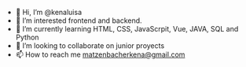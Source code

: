 - 👋 Hi, I’m @kenaluisa
- 👀 I’m interested frontend and backend.
- 🌱 I’m currently learning HTML, CSS, JavaScrpit, Vue, JAVA, SQL and Python
- 💞️ I’m looking to collaborate on junior proyects
- 📫 How to reach me matzenbacherkena@gmail.com

<!---
kenaluisa/kenaluisa is a ✨ special ✨ repository because its `README.md` (this file) appears on your GitHub profile.
You can click the Preview link to take a look at your changes.
--->
